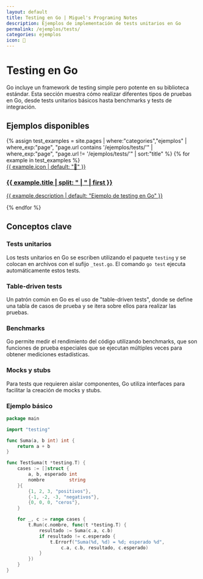 ```yaml
---
layout: default
title: Testing en Go | Miguel's Programing Notes
description: Ejemplos de implementación de tests unitarios en Go
permalink: /ejemplos/tests/
categories: ejemplos
icon: 🧪
---
```


# Testing en Go

Go incluye un framework de testing simple pero potente en su biblioteca estándar. Esta sección muestra cómo realizar diferentes tipos de pruebas en Go, desde tests unitarios básicos hasta benchmarks y tests de integración.

## Ejemplos disponibles
<div class="grid-container">
{% assign test_examples = site.pages | where:"categories","ejemplos" | where_exp:"page", "page.url contains '/ejemplos/tests/'" | where_exp:"page", "page.url != '/ejemplos/tests/'" | sort:"title" %}
{% for example in test_examples %}
    <a href="{{ example.url | relative_url }}" class="card">
        <div>
            <div class="card-icon">{{ example.icon | default: "🧪" }}</div>
            <h3>{{ example.title | split: " | " | first }}</h3>
            <p>{{ example.description | default: "Ejemplo de testing en Go" }}</p>
        </div>
    </a>
{% endfor %}
</div>

## Conceptos clave

### Tests unitarios
Los tests unitarios en Go se escriben utilizando el paquete `testing` y se colocan en archivos con el sufijo `_test.go`. El comando `go test` ejecuta automáticamente estos tests.

### Table-driven tests
Un patrón común en Go es el uso de "table-driven tests", donde se define una tabla de casos de prueba y se itera sobre ellos para realizar las pruebas.

### Benchmarks
Go permite medir el rendimiento del código utilizando benchmarks, que son funciones de prueba especiales que se ejecutan múltiples veces para obtener mediciones estadísticas.

### Mocks y stubs
Para tests que requieren aislar componentes, Go utiliza interfaces para facilitar la creación de mocks y stubs.

### Ejemplo básico

```go
package main

import "testing"

func Suma(a, b int) int {
    return a + b
}

func TestSuma(t *testing.T) {
    cases := []struct {
        a, b, esperado int
        nombre         string
    }{
        {1, 2, 3, "positivos"},
        {-1, -2, -3, "negativos"},
        {0, 0, 0, "ceros"},
    }

    for _, c := range cases {
        t.Run(c.nombre, func(t *testing.T) {
            resultado := Suma(c.a, c.b)
            if resultado != c.esperado {
                t.Errorf("Suma(%d, %d) = %d; esperado %d", 
                    c.a, c.b, resultado, c.esperado)
            }
        })
    }
}
``` 